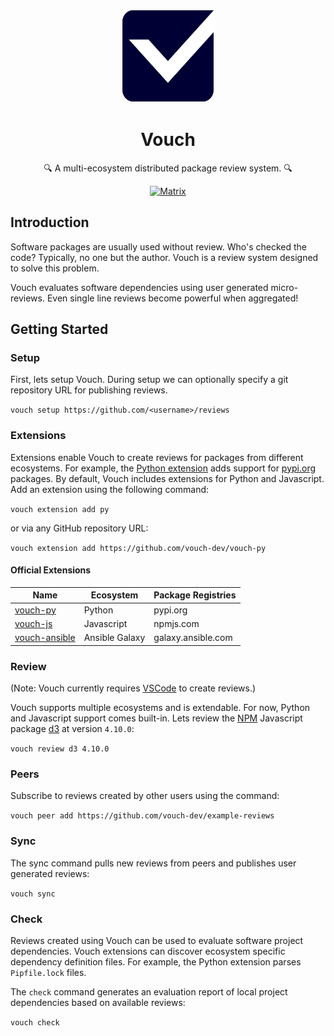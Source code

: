 <p align="center">
  <img src="assets/logo.svg" alt="Vouch" width="150" height="150" />
</p>

<h1 align="center">Vouch</h1>

<p align="center">🔍 A multi-ecosystem distributed package review system. 🔍</p>

<p align="center">
  <a href="https://matrix.to/#/#vouch:matrix.org"><img src="https://img.shields.io/matrix/vouch:matrix.org?label=chat&logo=matrix" alt="Matrix"></a>
</p>

## Introduction

Software packages are usually used without review. Who's checked the code? Typically, no one but the author. Vouch is a review system designed to solve this problem.

Vouch evaluates software dependencies using user generated micro-reviews. Even single line reviews become powerful when aggregated!

## Getting Started

### Setup

First, lets setup Vouch. During setup we can optionally specify a git repository URL for publishing reviews.

`vouch setup https://github.com/<username>/reviews`

### Extensions

Extensions enable Vouch to create reviews for packages from different ecosystems. For example, the [Python extension](https://github.com/vouch-dev/vouch-py) adds support for [pypi.org](https://pypi.org) packages. By default, Vouch includes extensions for Python and Javascript. Add an extension using the following command:

`vouch extension add py`

or via any GitHub repository URL:

`vouch extension add https://github.com/vouch-dev/vouch-py`

#### Official Extensions

| Name                                                        | Ecosystem      | Package Registries |
|-------------------------------------------------------------|----------------|--------------------|
| [vouch-py](https://github.com/vouch-dev/vouch-py)           | Python         | pypi.org           |
| [vouch-js](https://github.com/vouch-dev/vouch-js)           | Javascript     | npmjs.com          |
| [vouch-ansible](https://github.com/vouch-dev/vouch-ansible) | Ansible Galaxy | galaxy.ansible.com |

### Review

(Note: Vouch currently requires [VSCode](https://code.visualstudio.com/) to create reviews.)

Vouch supports multiple ecosystems and is extendable. For now, Python and Javascript support comes built-in. Lets review the [NPM](https://www.npmjs.com/) Javascript package [d3](https://www.npmjs.com/package/d3) at version `4.10.0`:

`vouch review d3 4.10.0`

### Peers

Subscribe to reviews created by other users using the command:

`vouch peer add https://github.com/vouch-dev/example-reviews`

### Sync

The sync command pulls new reviews from peers and publishes user generated reviews:

`vouch sync`

### Check

Reviews created using Vouch can be used to evaluate software project dependencies. Vouch extensions can discover ecosystem specific dependency definition files. For example, the Python extension parses `Pipfile.lock` files.

The `check` command generates an evaluation report of local project dependencies based on available reviews:

`vouch check`

